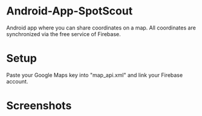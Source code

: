 # Android-App-SpotScout
Android app where you can share coordinates on a map. All coordinates are synchronized via the free service of Firebase.

# Setup
Paste your Google Maps key into "map_api.xml" and link your Firebase account.

# Screenshots
